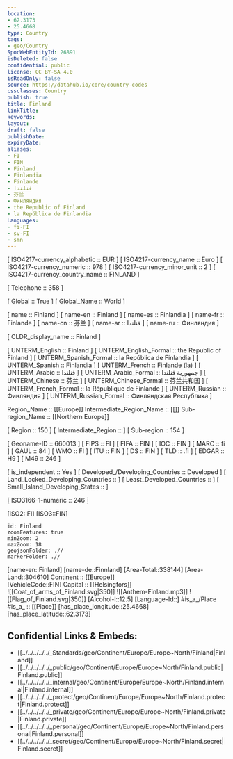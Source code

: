 ```yaml
---
location:
- 62.3173
- 25.4668
type: Country
tags:
- geo/Country
SpocWebEntityId: 26891
isDeleted: false
confidential: public
license: CC BY-SA 4.0
isReadOnly: false
source: https://datahub.io/core/country-codes
cssclasses: Country
publish: true
title: Finland
linkTitle: 
keywords: 
layout: 
draft: false
publishDate: 
expiryDate: 
aliases:
- FI
- FIN
- Finland
- Finlandia
- Finlande
- فنلندا
- 芬兰
- Финляндия
- the Republic of Finland
- la República de Finlandia
Languages:
- fi-FI
- sv-FI
- smn
---
```



[	ISO4217-currency_alphabetic	 :: EUR ] 
[	ISO4217-currency_name	 :: Euro ] 
[	ISO4217-currency_numeric	 :: 978 ] 
[	ISO4217-currency_minor_unit	 :: 2 ] 
[	ISO4217-currency_country_name	 :: FINLAND ] 

[	Telephone	 :: 358 ] 

[	Global	 :: True ] 
[	Global_Name	 :: World ] 

[	name	 :: Finland ] 
[	name-en	 :: Finland ] 
[	name-es	 :: Finlandia ] 
[	name-fr	 :: Finlande ] 
[	name-cn	 :: 芬兰 ] 
[	name-ar	 :: فنلندا ] 
[	name-ru	 :: Финляндия ] 

[	CLDR_display_name	 :: Finland ] 

[	UNTERM_English	 :: Finland ] 
[	UNTERM_English_Formal	 :: the Republic of Finland ] 
[	UNTERM_Spanish_Formal	 :: la República de Finlandia ] 
[	UNTERM_Spanish	 :: Finlandia ] 
[	UNTERM_French	 :: Finlande (la) ] 
[	UNTERM_Arabic	 :: فنلندا ] 
[	UNTERM_Arabic_Formal	 :: جمهورية فنلندا ] 
[	UNTERM_Chinese	 :: 芬兰 ] 
[	UNTERM_Chinese_Formal	 :: 芬兰共和国 ] 
[	UNTERM_French_Formal	 :: la République de Finlande ] 
[	UNTERM_Russian	 :: Финляндия ] 
[	UNTERM_Russian_Formal	 :: Финляндская Республика ] 

Region_Name ::  [[Europe]] 
Intermediate_Region_Name ::  [[]] 
Sub-region_Name ::  [[Northern Europe]] 

[	Region	 :: 150 ] 
[	Intermediate_Region	 ::  ] 
[	Sub-region	 :: 154 ] 

[	Geoname-ID	 :: 660013 ] 
[	FIPS	 :: FI ] 
[	FIFA	 :: FIN ] 
[	IOC	 :: FIN ] 
[	MARC	 :: fi ] 
[	GAUL	 :: 84 ] 
[	WMO	 :: FI ] 
[	ITU	 :: FIN ] 
[	DS	 :: FIN ] 
[	TLD	 :: .fi ] 
[	EDGAR	 :: H9 ] 
[	M49	 :: 246 ] 

[	is_independent	 :: Yes ] 
[	Developed_/Developing_Countries	 :: Developed ] 
[	Land_Locked_Developing_Countries	 ::  ] 
[	Least_Developed_Countries	 ::  ] 
[	Small_Island_Developing_States	 ::  ] 

[	ISO3166-1-numeric	 :: 246 ] 



[ISO2::FI] 
[ISO3::FIN] 
```leaflet
id: Finland
zoomFeatures: true 
minZoom: 2 
maxZoom: 18
geojsonFolder: .//
markerFolder: .//
```

[name-en::Finland] 
[name-de::Finnland] 
[Area-Total::338144] 
[Area-Land::304610] 
Continent :: [[Europe]]  
[VehicleCode::FIN] 
Capital :: [[Helsingfors]]  
![[Coat_of_arms_of_Finland.svg|350]] 
![[Anthem-Finland.mp3]] 
![[Flag_of_Finland.svg|350]] 
[Alcohol-l::12.5] 
[Language-Id::] 
#is_a_/Place  
#is_a_ :: [[Place]] 
[has_place_longitude::25.4668] 
[has_place_latitude::62.3173] 



## Confidential Links & Embeds: 
- [[../../../../../_Standards/geo/Continent/Europe/Europe~North/Finland|Finland]] 
- [[../../../../../_public/geo/Continent/Europe/Europe~North/Finland.public|Finland.public]] 
- [[../../../../../_internal/geo/Continent/Europe/Europe~North/Finland.internal|Finland.internal]] 
- [[../../../../../_protect/geo/Continent/Europe/Europe~North/Finland.protect|Finland.protect]] 
- [[../../../../../_private/geo/Continent/Europe/Europe~North/Finland.private|Finland.private]] 
- [[../../../../../_personal/geo/Continent/Europe/Europe~North/Finland.personal|Finland.personal]] 
- [[../../../../../_secret/geo/Continent/Europe/Europe~North/Finland.secret|Finland.secret]] 
